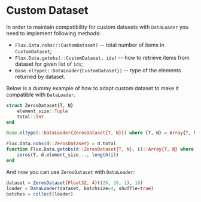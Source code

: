 # Custom Dataset

In order to maintain compatibility for custom datasets with `DataLoader`
you need to implement following methods:

- `Flux.Data.nobs(::CustomDataset)` -- total number of items in `CustomDataset`;
- `Flux.Data.getobs(::CustomDataset, ids)` -- how to retrieve items from dataset for given list of `ids`;
- `Base.eltype(::DataLoader{CustomDataset})` -- type of the elements returned by dataset.

Below is a dummy example of how to adapt custom dataset
to make it compatible with `DataLoader`.

```julia
struct ZerosDataset{T, N}
    element_size::Tuple
    total::Int
end

Base.eltype(::DataLoader{ZerosDataset{T, N}}) where {T, N} = Array{T, N}

Flux.Data.nobs(d::ZerosDataset) = d.total
function Flux.Data.getobs(d::ZerosDataset{T, N}, i)::Array{T, N} where {T, N}
    zeros(T, d.element_size..., length(i))
end
```

And now you can use `ZerosDataset` with `DataLoader`:

```julia
dataset = ZerosDataset{Float32, 4}((28, 28, 1), 16)
loader = DataLoader(dataset, batchsize=4, shuffle=true)
batches = collect(loader)
```
